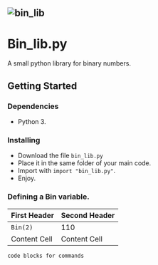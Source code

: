 ![bin_lib](https://github.com/nonn-a/bin_lib.py/assets/86384221/20a255ce-ac62-4671-831c-516ff3e8c6a1)
------------------------------------------------------------------------------
# Bin_lib.py

A small python library for binary numbers.

## Getting Started

### Dependencies

* Python 3.

### Installing

* Download the file `bin_lib.py`
* Place it in the same folder of your main code.
* Import with `import "bin_lib.py"`.
* Enjoy.

### Defining a Bin variable.

| First Header  | Second Header |
| ------------- | ------------- |
| `Bin(2)`        |      110      |
| Content Cell  | Content Cell  |

```
code blocks for commands
```
